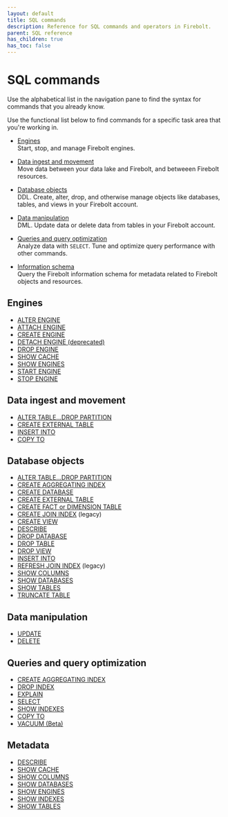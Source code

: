```yaml
---
layout: default
title: SQL commands
description: Reference for SQL commands and operators in Firebolt.
parent: SQL reference
has_children: true
has_toc: false
---
```


# SQL commands

Use the alphabetical list in the navigation pane to find the syntax for commands that you already know.

Use the functional list below to find commands for a specific task area that you're working in.

* [Engines](#engines)  
  Start, stop, and manage Firebolt engines.

* [Data ingest and movement](#data-ingest-and-movement)  
  Move data between your data lake and Firebolt, and betweeen Firebolt resources.

* [Database objects](#database-objects)  
  DDL. Create, alter, drop, and otherwise manage objects like databases, tables, and views in your Firebolt account.

* [Data manipulation](#data-manipulation)  
  DML. Update data or delete data from tables in your Firebolt account. 

* [Queries and query optimization](#queries-and-query-optimization)  
  Analyze data with `SELECT`. Tune and optimize query performance with other commands.

* [Information schema](#information-schema)  
  Query the Firebolt information schema for metadata related to Firebolt objects and resources.

## Engines

* [ALTER ENGINE](alter-engine.md)
* [ATTACH ENGINE](attach-engine.md)
* [CREATE ENGINE](create-engine.md)
* [DETACH ENGINE (deprecated)](detach-engine.md)
* [DROP ENGINE](drop-engine.md)
* [SHOW CACHE](show-cache.md)
* [SHOW ENGINES](show-engines.md)
* [START ENGINE](start-engine.md)
* [STOP ENGINE](stop-engine.md)

## Data ingest and movement

* [ALTER TABLE...DROP PARTITION](alter-table-drop-partition.md)
* [CREATE EXTERNAL TABLE](create-external-table.md)
* [INSERT INTO](insert-into.md)
* [COPY TO](copy-to.md)

## Database objects

* [ALTER TABLE...DROP PARTITION](alter-table-drop-partition.md)
* [CREATE AGGREGATING INDEX](create-aggregating-index.md)
* [CREATE DATABASE](create-database.md)
* [CREATE EXTERNAL TABLE](create-external-table.md)
* [CREATE FACT or DIMENSION TABLE](create-fact-dimension-table.md)
* [CREATE JOIN INDEX](create-join-index.md) (legacy)
* [CREATE VIEW](create-view.md)
* [DESCRIBE](describe.md)
* [DROP DATABASE](drop-database.md)
* [DROP TABLE](drop-table.md)
* [DROP VIEW](drop-view.md)
* [INSERT INTO](insert-into.md)
* [REFRESH JOIN INDEX](refresh-join-index.md) (legacy)
* [SHOW COLUMNS](show-columns.md)
* [SHOW DATABASES](show-databases.md)
* [SHOW TABLES](show-tables.md)
* [TRUNCATE TABLE](truncate-table.md)

## Data manipulation

* [UPDATE](update.md)
* [DELETE](delete.md)

## Queries and query optimization

* [CREATE AGGREGATING INDEX](create-aggregating-index.md)
* [DROP INDEX](drop-index.md)
* [EXPLAIN](explain.md)
* [SELECT](select.md)
* [SHOW INDEXES](show-indexes.md)
* [COPY TO](copy-to.md)
* [VACUUM (Beta)](vacuum.md)

## Metadata

* [DESCRIBE](describe.md)
* [SHOW CACHE](show-cache.md)
* [SHOW COLUMNS](show-columns.md)
* [SHOW DATABASES](show-databases.md)
* [SHOW ENGINES](show-engines.md)
* [SHOW INDEXES](show-indexes.md)
* [SHOW TABLES](show-tables.md)
